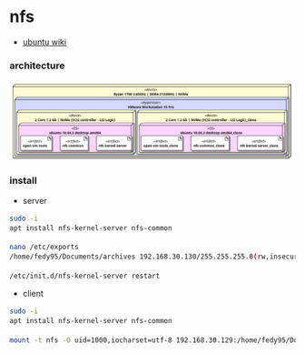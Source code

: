 # nfs
 
- [ubuntu wiki](https://help.ubuntu.com/lts/serverguide/network-file-system.html)

### architecture
![img](https://github.com/fedy95/working_environment/blob/master/projects/storage_systems/3_nfs/schema/png/deployment.png)
### install
- server
```bash
sudo -i
apt install nfs-kernel-server nfs-common

nano /etc/exports
/home/fedy95/Documents/archives 192.168.30.130/255.255.255.0(rw,insecure,nohide,all_squash,anonuid=1000,anongid=1000,no_subtree_check)

/etc/init.d/nfs-kernel-server restart
```

- client
```bash
sudo -i
apt install nfs-kernel-server nfs-common

mount -t nfs -O uid=1000,iocharset=utf-8 192.168.30.129:/home/fedy95/Documents/archives /home/fedy95/Documents/project
```
